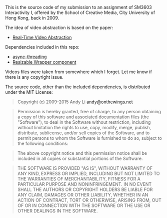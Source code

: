 This is the source code of my submission to an assignment of SM3603 Interactivity I, offered by the School of Creative Media, City University of Hong Kong, back in 2009.

The idea of video abstraction is based on the paper:

 * [Real-Time Video Abstraction](http://dl.acm.org/citation.cfm?id=1142018)


Dependencies included in this repo:

 * [async-threading](https://code.google.com/p/async-threading/)
 * [Resizable Wrapper component](http://dougmccune.com/blog/2007/08/17/my-360flex-slides-and-code/)

Videos files were taken from somewhere which I forget. Let me know if there is any copyright issue.

The source code, other than the included dependencies, is distributed under the MIT License:

> Copyright (c) 2009-2015 Andy Li andy@onthewings.net

> Permission is hereby granted, free of charge, to any person obtaining a copy of this software and associated documentation files (the "Software"), to deal in the Software without restriction, including without limitation the rights to use, copy, modify, merge, publish, distribute, sublicense, and/or sell copies of the Software, and to permit persons to whom the Software is furnished to do so, subject to the following conditions:

> The above copyright notice and this permission notice shall be included in all copies or substantial portions of the Software.

> THE SOFTWARE IS PROVIDED "AS IS", WITHOUT WARRANTY OF ANY KIND, EXPRESS OR IMPLIED, INCLUDING BUT NOT LIMITED TO THE WARRANTIES OF MERCHANTABILITY, FITNESS FOR A PARTICULAR PURPOSE AND NONINFRINGEMENT. IN NO EVENT SHALL THE AUTHORS OR COPYRIGHT HOLDERS BE LIABLE FOR ANY CLAIM, DAMAGES OR OTHER LIABILITY, WHETHER IN AN ACTION OF CONTRACT, TORT OR OTHERWISE, ARISING FROM, OUT OF OR IN CONNECTION WITH THE SOFTWARE OR THE USE OR OTHER DEALINGS IN THE SOFTWARE.